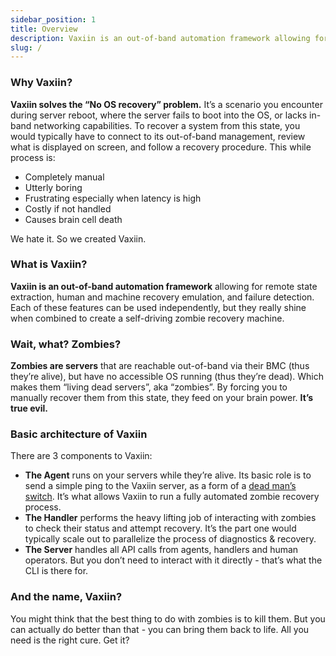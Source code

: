 ```yaml
---
sidebar_position: 1
title: Overview
description: Vaxiin is an out-of-band automation framework allowing for remote state extraction, human and machine recovery emulation, and failure detection. In a nutshell, it helps you handle zombies.
slug: /
---
```


### Why Vaxiin?

**Vaxiin solves the “No OS recovery” problem.** It’s a scenario you encounter during server reboot, where the server fails to boot into the OS, or lacks in-band networking capabilities. To recover a system from this state, you would typically have to connect to its out-of-band management, review what is displayed on screen, and follow a recovery procedure. This while process is:
* Completely manual
* Utterly boring
* Frustrating especially when latency is high
* Costly if not handled
* Causes brain cell death

We hate it. So we created Vaxiin.

### What is Vaxiin?

**Vaxiin is an out-of-band automation framework** allowing for remote state extraction, human and machine recovery emulation, and failure detection. Each of these features can be used independently, but they really shine when combined to create a self-driving zombie recovery machine.

### Wait, what? Zombies?

**Zombies are servers** that are reachable out-of-band via their BMC (thus they’re alive), but have no accessible OS running (thus they’re dead). Which makes them “living dead servers”, aka “zombies”. By forcing you to manually recover them from this state, they feed on your brain power. **It’s true evil.**

### Basic architecture of Vaxiin

There are 3 components to Vaxiin:
* **The Agent** runs on your servers while they’re alive. Its basic role is to send a simple ping to the Vaxiin server, as a form of a [dead man’s switch](https://en.wikipedia.org/wiki/Dead_man%27s_switch). It’s what allows Vaxiin to run a fully automated zombie recovery process.
* **The Handler** performs the heavy lifting job of interacting with zombies to check their status and attempt recovery. It’s the part one would typically scale out to parallelize the process of diagnostics & recovery.
* **The Server** handles all API calls from agents, handlers and human operators. But you don’t need to interact with it directly - that’s what the CLI is there for.

### And the name, Vaxiin?

You might think that the best thing to do with zombies is to kill them. But you can actually do better than that - you can bring them back to life. All you need is the right cure. Get it?
